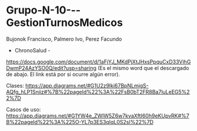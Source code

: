 # Grupo-N-10---GestionTurnosMedicos
Bujonok Francisco, Palmero Ivo, Perez Facundo

- ChronoSalud -

https://docs.google.com/document/d/1aFjYJ_MKdPjXtJHxsPpquCxD33VihGDwmP24AzYSO0Q/edit?usp=sharing
(Es el mismo word que el descargado de abajo. El link está por si ocurre algún error).

Clases: https://app.diagrams.net/#G1U2z9lki67BpNLmjgS-AQfg_hLP1Sniiz#%7B%22pageId%22%3A%22FsB0bT2FR8Ba7luLeEG5%22%7D

Casos de uso: https://app.diagrams.net/#G1YW4e_ZWlW5Z6w7kvaXftI60h9eKUpvRK#%7B%22pageId%22%3A%225O-YL7p3ES3qIqL0S2sI%22%7D